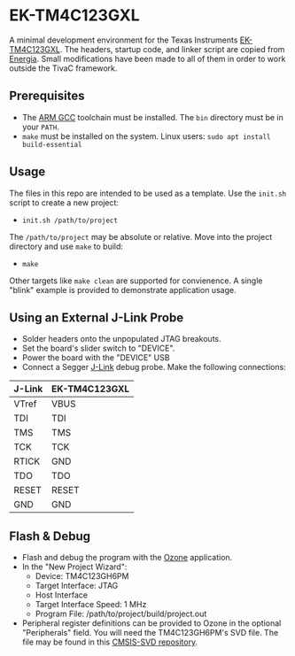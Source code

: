 # EK-TM4C123GXL

A minimal development environment for the Texas Instruments [EK-TM4C123GXL](http://www.ti.com/tool/ek-tm4c123gxl).
The headers, startup code, and linker script are copied from [Energia](https://github.com/energia/Energia).
Small modifications have been made to all of them in order to work outside the TivaC framework.

## Prerequisites

* The [ARM GCC](https://developer.arm.com/open-source/gnu-toolchain/gnu-rm/downloads) toolchain must be installed. The `bin` directory must be in your `PATH`.
* `make` must be installed on the system. Linux users: `sudo apt install build-essential`

## Usage

The files in this repo are intended to be used as a template.
Use the `init.sh` script to create a new project:

* `init.sh /path/to/project`

The `/path/to/project` may be absolute or relative.
Move into the project directory and use `make` to build:

* `make`

Other targets like `make clean` are supported for convienence.
A single "blink" example is provided to demonstrate application usage.

## Using an External J-Link Probe

* Solder headers onto the unpopulated JTAG breakouts.
* Set the board's slider switch to "DEVICE".
* Power the board with the "DEVICE" USB
* Connect a Segger [J-Link](https://www.segger.com/products/debug-probes/j-link/) debug probe. Make the following connections:

|J-Link|EK-TM4C123GXL|
|---|---|
|VTref|VBUS|
|TDI|TDI|
|TMS|TMS|
|TCK|TCK|
|RTICK|GND|
|TDO|TDO|
|RESET|RESET|
|GND|GND|

## Flash & Debug

* Flash and debug the program with the [Ozone](https://www.segger.com/products/development-tools/ozone-j-link-debugger/) application.
* In the "New Project Wizard":
	* Device: TM4C123GH6PM
	* Target Interface: JTAG
	* Host Interface
	* Target Interface Speed: 1 MHz
	* Program File: /path/to/project/build/project.out
* Peripheral register definitions can be provided to Ozone in the optional "Peripherals" field.
You will need the TM4C123GH6PM's SVD file.
The file may be found in this [CMSIS-SVD repository](https://github.com/posborne/cmsis-svd).
